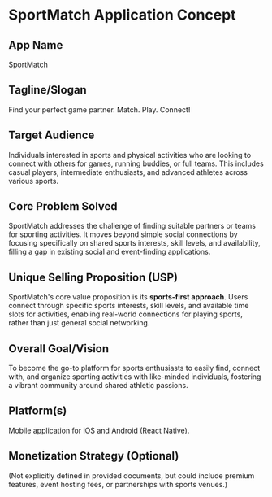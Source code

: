 # SportMatch Application Concept

## App Name
SportMatch

## Tagline/Slogan
Find your perfect game partner. Match. Play. Connect!

## Target Audience
Individuals interested in sports and physical activities who are looking to connect with others for games, running buddies, or full teams. This includes casual players, intermediate enthusiasts, and advanced athletes across various sports.

## Core Problem Solved
SportMatch addresses the challenge of finding suitable partners or teams for sporting activities. It moves beyond simple social connections by focusing specifically on shared sports interests, skill levels, and availability, filling a gap in existing social and event-finding applications.

## Unique Selling Proposition (USP)
SportMatch's core value proposition is its **sports-first approach**. Users connect through specific sports interests, skill levels, and available time slots for activities, enabling real-world connections for playing sports, rather than just general social networking.

## Overall Goal/Vision
To become the go-to platform for sports enthusiasts to easily find, connect with, and organize sporting activities with like-minded individuals, fostering a vibrant community around shared athletic passions.

## Platform(s)
Mobile application for iOS and Android (React Native).

## Monetization Strategy (Optional)
(Not explicitly defined in provided documents, but could include premium features, event hosting fees, or partnerships with sports venues.)
